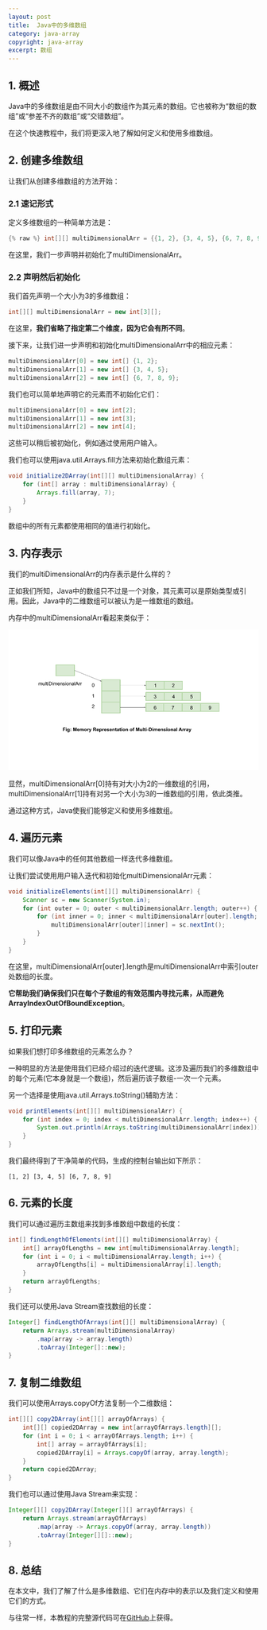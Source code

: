 ```yaml
---
layout: post
title:  Java中的多维数组
category: java-array
copyright: java-array
excerpt: 数组
---
```


## 1. 概述

Java中的多维数组是由不同大小的数组作为其元素的数组。它也被称为“数组的数组”或“参差不齐的数组”或“交错数组”。

在这个快速教程中，我们将更深入地了解如何定义和使用多维数组。

## 2. 创建多维数组

让我们从创建多维数组的方法开始：

### 2.1 速记形式

定义多维数组的一种简单方法是：

```java
{% raw %} int[][] multiDimensionalArr = {{1, 2}, {3, 4, 5}, {6, 7, 8, 9}}; {% endraw %}
```

在这里，我们一步声明并初始化了multiDimensionalArr。

### 2.2 声明然后初始化

我们首先声明一个大小为3的多维数组：

```java
int[][] multiDimensionalArr = new int[3][];
```

在这里，**我们省略了指定第二个维度，因为它会有所不同**。

接下来，让我们进一步声明和初始化multiDimensionalArr中的相应元素：

```java
multiDimensionalArr[0] = new int[] {1, 2};
multiDimensionalArr[1] = new int[] {3, 4, 5};
multiDimensionalArr[2] = new int[] {6, 7, 8, 9};
```

我们也可以简单地声明它的元素而不初始化它们：

```java
multiDimensionalArr[0] = new int[2];
multiDimensionalArr[1] = new int[3];
multiDimensionalArr[2] = new int[4];
```

这些可以稍后被初始化，例如通过使用用户输入。

我们也可以使用java.util.Arrays.fill方法来初始化数组元素：

```java
void initialize2DArray(int[][] multiDimensionalArray) {
    for (int[] array : multiDimensionalArray) {
        Arrays.fill(array, 7);
    }
}
```

数组中的所有元素都使用相同的值进行初始化。

## 3. 内存表示

我们的multiDimensionalArr的内存表示是什么样的？

正如我们所知，Java中的数组只不过是一个对象，其元素可以是原始类型或引用。因此，Java中的二维数组可以被认为是一维数组的数组。

内存中的multiDimensionalArr看起来类似于：

![](/assets/images/2023/javaarray/javajaggedarrays01.png)

显然，multiDimensionalArr\[0]持有对大小为2的一维数组的引用，multiDimensionalArr\[1]持有对另一个大小为3的一维数组的引用，依此类推。

通过这种方式，Java使我们能够定义和使用多维数组。

## 4. 遍历元素

我们可以像Java中的任何其他数组一样迭代多维数组。

让我们尝试使用用户输入迭代和初始化multiDimensionalArr元素：

```java
void initializeElements(int[][] multiDimensionalArr) {
    Scanner sc = new Scanner(System.in);
    for (int outer = 0; outer < multiDimensionalArr.length; outer++) {
        for (int inner = 0; inner < multiDimensionalArr[outer].length; inner++) {
            multiDimensionalArr[outer][inner] = sc.nextInt();
        }
    }
}
```

在这里，multiDimensionalArr\[outer].length是multiDimensionalArr中索引outer处数组的长度。

**它帮助我们确保我们只在每个子数组的有效范围内寻找元素，从而避免ArrayIndexOutOfBoundException**。

## 5. 打印元素

如果我们想打印多维数组的元素怎么办？

一种明显的方法是使用我们已经介绍过的迭代逻辑。这涉及遍历我们的多维数组中的每个元素(它本身就是一个数组)，然后遍历该子数组-一次一个元素。

另一个选择是使用java.util.Arrays.toString()辅助方法：

```java
void printElements(int[][] multiDimensionalArr) {
    for (int index = 0; index < multiDimensionalArr.length; index++) {
        System.out.println(Arrays.toString(multiDimensionalArr[index]));
    }
}
```

我们最终得到了干净简单的代码，生成的控制台输出如下所示：

```text
[1, 2] [3, 4, 5] [6, 7, 8, 9]
```

## 6. 元素的长度

我们可以通过遍历主数组来找到多维数组中数组的长度：

```java
int[] findLengthOfElements(int[][] multiDimensionalArray) {
    int[] arrayOfLengths = new int[multiDimensionalArray.length];
    for (int i = 0; i < multiDimensionalArray.length; i++) {
        arrayOfLengths[i] = multiDimensionalArray[i].length;
    }
    return arrayOfLengths;
}
```

我们还可以使用Java Stream查找数组的长度：

```java
Integer[] findLengthOfArrays(int[][] multiDimensionalArray) {
    return Arrays.stream(multiDimensionalArray)
        .map(array -> array.length)
        .toArray(Integer[]::new);
}
```

## 7. 复制二维数组

我们可以使用Arrays.copyOf方法复制一个二维数组：

```java
int[][] copy2DArray(int[][] arrayOfArrays) {
    int[][] copied2DArray = new int[arrayOfArrays.length][];
    for (int i = 0; i < arrayOfArrays.length; i++) {
        int[] array = arrayOfArrays[i];
        copied2DArray[i] = Arrays.copyOf(array, array.length);
    }
    return copied2DArray;
}
```

我们也可以通过使用Java Stream来实现：

```java
Integer[][] copy2DArray(Integer[][] arrayOfArrays) {
    return Arrays.stream(arrayOfArrays)
        .map(array -> Arrays.copyOf(array, array.length))
        .toArray(Integer[][]::new);
}
```

## 8. 总结

在本文中，我们了解了什么是多维数组、它们在内存中的表示以及我们定义和使用它们的方式。

与往常一样，本教程的完整源代码可在[GitHub](https://github.com/tuyucheng7/taketoday-tutorial4j/tree/master/java-core-modules/java-arrays-multidimensional)上获得。